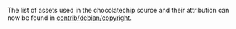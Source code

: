 The list of assets used in the chocolatechip source and their attribution can now be found in [contrib/debian/copyright](../contrib/debian/copyright).
